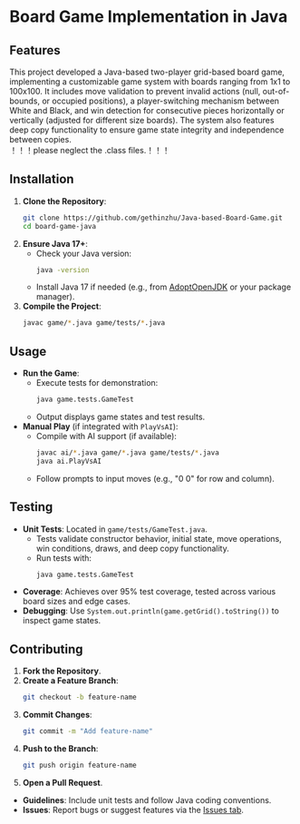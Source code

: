 # Board Game Implementation in Java


## Features
This project developed a Java-based two-player grid-based board game, implementing a customizable game system with boards ranging from 1x1 to 100x100.
It includes move validation to prevent invalid actions (null, out-of-bounds, or occupied positions), a player-switching mechanism between White and Black, 
and win detection for consecutive pieces horizontally or vertically (adjusted for different size boards). 
The system also features deep copy functionality to ensure game state integrity and independence between copies.  <br> ！！！please neglect the .class files.！！！

## Installation
1. **Clone the Repository**:
   ```bash
   git clone https://github.com/gethinzhu/Java-based-Board-Game.git
   cd board-game-java
   ```
2. **Ensure Java 17+**:
   - Check your Java version:
     ```bash
     java -version
     ```
   - Install Java 17 if needed (e.g., from [AdoptOpenJDK](https://adoptopenjdk.net/) or your package manager).
3. **Compile the Project**:
   ```bash
   javac game/*.java game/tests/*.java
   ```

## Usage
- **Run the Game**:
  - Execute tests for demonstration:
    ```bash
    java game.tests.GameTest
    ```
  - Output displays game states and test results.
- **Manual Play** (if integrated with `PlayVsAI`):
  - Compile with AI support (if available):
    ```bash
    javac ai/*.java game/*.java game/tests/*.java
    java ai.PlayVsAI
    ```
  - Follow prompts to input moves (e.g., "0 0" for row and column).

## Testing
- **Unit Tests**: Located in `game/tests/GameTest.java`.
  - Tests validate constructor behavior, initial state, move operations, win conditions, draws, and deep copy functionality.
  - Run tests with:
    ```bash
    java game.tests.GameTest
    ```
- **Coverage**: Achieves over 95% test coverage, tested across various board sizes and edge cases.
- **Debugging**: Use `System.out.println(game.getGrid().toString())` to inspect game states.

## Contributing
1. **Fork the Repository**.
2. **Create a Feature Branch**:
   ```bash
   git checkout -b feature-name
   ```
3. **Commit Changes**:
   ```bash
   git commit -m "Add feature-name"
   ```
4. **Push to the Branch**:
   ```bash
   git push origin feature-name
   ```
5. **Open a Pull Request**.
- **Guidelines**: Include unit tests and follow Java coding conventions.
- **Issues**: Report bugs or suggest features via the [Issues tab](https://github.com/yourusername/board-game-java/issues).
